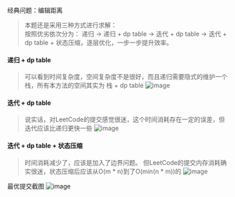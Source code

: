 经典问题：编辑距离
> 本题还是采用三种方式进行求解：</br>
> 按照优劣依次分为： 递归 -> 递归 + dp table -> 迭代 + dp table -> 迭代 + dp table + 状态压缩，逐层优化，一步一步提升效率。
> 

#### 递归 + dp table
> 可以看到时间复杂度，空间复杂度不是很好，而且递归需要隐式的维护一个栈，所有本方法的空间其实为 栈 + dp table
![image](https://user-images.githubusercontent.com/47679525/115809340-7db63780-a41e-11eb-85b5-79a86ccea32b.png)

#### 迭代 + dp table
> 说实话，对LeetCode的提交感觉很迷，这个时间消耗存在一定的误差，但迭代应该比递归更快一些
![image](https://user-images.githubusercontent.com/47679525/115811486-5fead180-a422-11eb-924f-57795ecad55c.png)

#### 迭代 + dp table + 状态压缩
> 时间消耗减少了，应该是加入了边界问题。 但LeetCode的提交内存消耗确实很迷，状态压缩后应该从O(m * n)到了O(min(n * m))的
![image](https://user-images.githubusercontent.com/47679525/115853074-55006300-a45b-11eb-98fa-b705c8c01439.png)

最优提交截图
![image](https://user-images.githubusercontent.com/47679525/115854183-93e2e880-a45c-11eb-9341-962c10d985d2.png)



